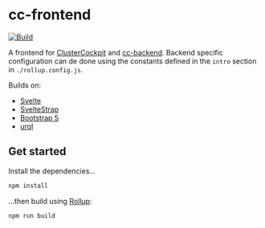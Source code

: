 # cc-frontend

[![Build](https://github.com/Deepbinder-main/cc-svelte-datatable/actions/workflows/build.yml/badge.svg)](https://github.com/Deepbinder-main/cc-svelte-datatable/actions/workflows/build.yml)

A frontend for [ClusterCockpit](https://github.com/Deepbinder-main/ClusterCockpit) and [cc-backend](https://github.com/Deepbinder-main/cc-backend). Backend specific configuration can de done using the constants defined in the `intro` section in `./rollup.config.js`.

Builds on:
* [Svelte](https://svelte.dev/)
* [SvelteStrap](https://sveltestrap.js.org/)
* [Bootstrap 5](https://getbootstrap.com/)
* [urql](https://github.com/FormidableLabs/urql)

## Get started

Install the dependencies...

```bash
npm install
```

...then build using [Rollup](https://rollupjs.org):

```bash
npm run build
```


